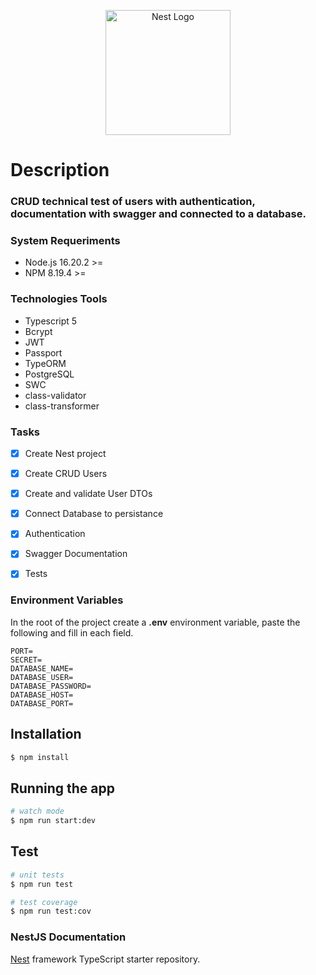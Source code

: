 <p align="center">
  <a href="http://nestjs.com/" target="blank"><img src="https://nestjs.com/img/logo-small.svg" width="200" alt="Nest Logo" /></a>
</p>

[circleci-image]: https://img.shields.io/circleci/build/github/nestjs/nest/master?token=abc123def456
[circleci-url]: https://circleci.com/gh/nestjs/nest

# Description

### CRUD technical test of users with authentication, documentation with swagger and connected to a database.

### System Requeriments
- Node.js 16.20.2 >=
- NPM 8.19.4 >=

### Technologies Tools
- Typescript 5
- Bcrypt
- JWT
- Passport
- TypeORM
- PostgreSQL
- SWC
- class-validator
- class-transformer

### Tasks
- [x] Create Nest project
- [x] Create CRUD Users
- [x] Create and validate User DTOs
- [x] Connect Database to persistance
- [x] Authentication
- [x] Swagger Documentation
- [x] Tests


### Environment Variables
In the root of the project create a __.env__ environment variable, paste the following and fill in each field.

``` env
PORT=
SECRET=
DATABASE_NAME=
DATABASE_USER=
DATABASE_PASSWORD=
DATABASE_HOST=
DATABASE_PORT=
```


## Installation

```bash
$ npm install
```

## Running the app

```bash
# watch mode
$ npm run start:dev
```

## Test

```bash
# unit tests
$ npm run test

# test coverage
$ npm run test:cov
```

### NestJS Documentation
[Nest](https://github.com/nestjs/nest) framework TypeScript starter repository.
